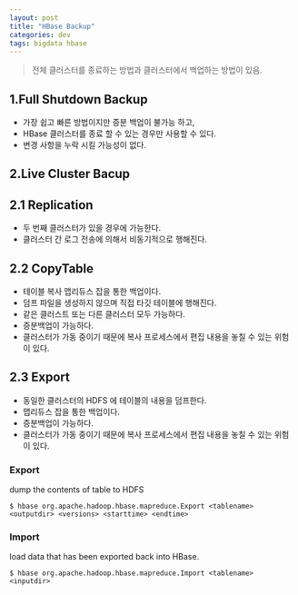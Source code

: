 ```yaml
---
layout: post
title: "HBase Backup"
categories: dev
tags: bigdata hbase
---
```


> 전체 클러스터를 종료하는 방법과 클러스터에서 백업하는 방법이 있음.

1.Full Shutdown Backup
--------------------
* 가장 쉽고 빠른 방법이지만 증분 백업이 불가능 하고, 
* HBase 클러스터를 종료 할 수 있는 경우만 사용할 수 있다.
* 변경 사항을 누락 시킬 가능성이 없다.

2.Live Cluster Bacup
--------------------

## 2.1 Replication
* 두 번째 클러스터가 있을 경우에 가능한다.
* 클러스터 간 로그 전송에 의해서 비동기적으로 행해진다. 

## 2.2 CopyTable

* 테이블 복사 맵리듀스 잡을 통한 백업이다.
* 덤프 파일을 생성하지 않으며 직접 타깃 테이블에 행해진다.
* 같은 클러스트 또는 다른 클러스터 모두 가능하다.
* 증분백업이 가능하다.
* 클러스터가 가동 중이기 때문에 복사 프로세스에서 편집 내용을 놓칠 수 있는 위험이 있다.

## 2.3 Export

* 동일한 클러스터의 HDFS 에 테이블의 내용을 덤프한다.
* 맵리듀스 잡을 통한 백업이다.
* 증분백업이 가능하다.
* 클러스터가 가동 중이기 때문에 복사 프로세스에서 편집 내용을 놓칠 수 있는 위험이 있다.

### Export
dump the contents of table to HDFS
```
$ hbase org.apache.hadoop.hbase.mapreduce.Export <tablename> <outputdir> <versions> <starttime> <endtime>
```

### Import
load data that has been exported back into HBase.
```
$ hbase org.apache.hadoop.hbase.mapreduce.Import <tablename> <inputdir>
```

